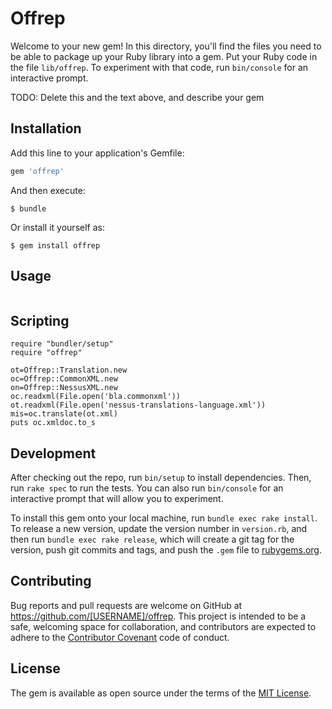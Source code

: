 # Offrep

Welcome to your new gem! In this directory, you'll find the files you need to be able to package up your Ruby library into a gem. Put your Ruby code in the file `lib/offrep`. To experiment with that code, run `bin/console` for an interactive prompt.

TODO: Delete this and the text above, and describe your gem

## Installation

Add this line to your application's Gemfile:

```ruby
gem 'offrep'
```

And then execute:

    $ bundle

Or install it yourself as:

    $ gem install offrep

## Usage

```
```

## Scripting

```
require "bundler/setup"
require "offrep"

ot=Offrep::Translation.new
oc=Offrep::CommonXML.new
on=Offrep::NessusXML.new
oc.readxml(File.open('bla.commonxml'))
ot.readxml(File.open('nessus-translations-language.xml'))
mis=oc.translate(ot.xml)
puts oc.xmldoc.to_s
```

## Development

After checking out the repo, run `bin/setup` to install dependencies. Then, run `rake spec` to run the tests. You can also run `bin/console` for an interactive prompt that will allow you to experiment.

To install this gem onto your local machine, run `bundle exec rake install`. To release a new version, update the version number in `version.rb`, and then run `bundle exec rake release`, which will create a git tag for the version, push git commits and tags, and push the `.gem` file to [rubygems.org](https://rubygems.org).

## Contributing

Bug reports and pull requests are welcome on GitHub at https://github.com/[USERNAME]/offrep. This project is intended to be a safe, welcoming space for collaboration, and contributors are expected to adhere to the [Contributor Covenant](http://contributor-covenant.org) code of conduct.


## License

The gem is available as open source under the terms of the [MIT License](http://opensource.org/licenses/MIT).

